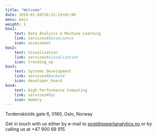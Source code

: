 ```yaml
---
title: "Welcome"
date: 2019-01-04T20:22:13+01:00
menu: main
weight: 1
box1:
    text: Data Analysis & Machine Learning
    link: services#datascience
    icon: assessment
box2:
    text: Visualization
    link: services#visualization
    icon: trending_up
box3:
    text: Systems Development
    link: services#backend
    icon: developer_board
box4: 
    text: High Performance Computing
    link: services#hpc
    icon: memory
---
```



Tordenskiolds gate 6, 0160, Oslo, Norway

Get in touch with us either by e-mail to
<a href="mailto:post@expertanalytics.no">post@expertanalytics.no</a>
or by calling us at +47 900 69 915 
